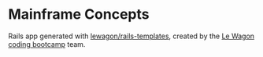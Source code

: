 # Mainframe Concepts


Rails app generated with [lewagon/rails-templates](https://github.com/lewagon/rails-templates), created by the [Le Wagon coding bootcamp](https://www.lewagon.com) team.
